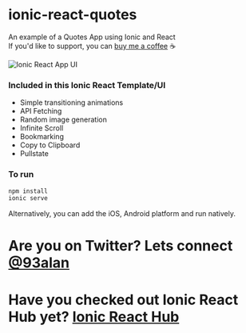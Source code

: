 # ionic-react-quotes
An example of a Quotes App using Ionic and React
<br />
If you'd like to support, you can <a className="link" href="https://www.buymeacoffee.com/ionicreacthub" target="_blank" rel="noopener">buy me a coffee</a> ☕️

![Ionic React  App UI](https://repository-images.githubusercontent.com/412047759/d44cbd14-f1fe-43d9-a528-086a25e63ec2)

### Included in this Ionic React Template/UI
* Simple transitioning animations
* API Fetching
* Random image generation
* Infinite Scroll
* Bookmarking
* Copy to Clipboard
* Pullstate

### To run

```javascript
npm install
ionic serve
```

Alternatively, you can add the iOS, Android platform and run natively.

# Are you on Twitter? Lets connect [@93alan](https://twitter.com/93alan)
# Have you checked out Ionic React Hub yet? [Ionic React Hub](https://ionicreacthub.com)
